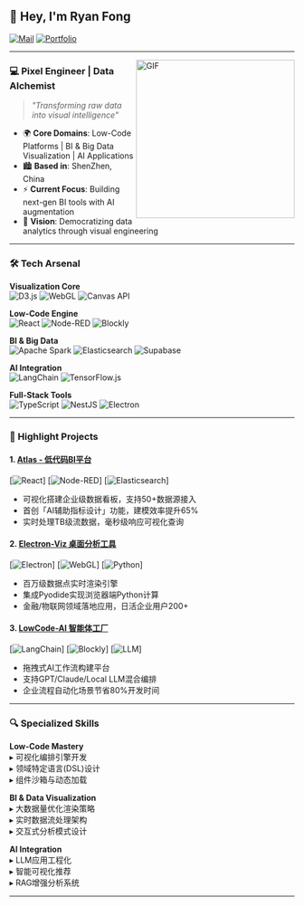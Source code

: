 ## 👋 Hey, I'm Ryan Fong 

[![Mail](https://img.shields.io/badge/-cole0504cole@gmail.com-c14438?style=flat&logo=gmail&logoColor=white)](mailto:cole0504cole@gmail.com)
[![Portfolio](https://img.shields.io/badge/Portfolio-Explore-FF4088?style=flat&logo=vercel)](您的作品集链接) <!-- 建议添加 -->

---

<img align="right" alt="GIF" src="https://c.tenor.com/Dq8nm__4of0AAAAC/gimme-code-gimme.gif" width="280" />

### 💻 Pixel Engineer | Data Alchemist

> *"Transforming raw data into visual intelligence"*

- 🌍 **Core Domains**: Low-Code Platforms | BI & Big Data Visualization | AI Applications
- 🏙️ **Based in**: ShenZhen, China
- ⚡ **Current Focus**: Building next-gen BI tools with AI augmentation
- 🔮 **Vision**: Democratizing data analytics through visual engineering

---

### 🛠️ Tech Arsenal

**Visualization Core**  
![D3.js](https://img.shields.io/badge/D3.js-F9A03C?style=flat&logo=d3.js&logoColor=white)
![WebGL](https://img.shields.io/badge/WebGL-990000?style=flat&logo=webgl&logoColor=white)
![Canvas API](https://img.shields.io/badge/Canvas_API-FF6B6B?style=flat&logo=html5)

**Low-Code Engine**  
![React](https://img.shields.io/badge/React-61DAFB?style=flat&logo=react&logoColor=white)
![Node-RED](https://img.shields.io/badge/Node--RED-8F0000?style=flat&logo=nodered)
![Blockly](https://img.shields.io/badge/Blockly-4285F4?style=flat&logo=blockly&logoColor=white)

**BI & Big Data**  
![Apache Spark](https://img.shields.io/badge/Apache_Spark-E25A1C?style=flat&logo=apachespark)
![Elasticsearch](https://img.shields.io/badge/Elasticsearch-005571?style=flat&logo=elasticsearch)
![Supabase](https://img.shields.io/badge/Supabase-3ECF8E?style=flat&logo=supabase)

**AI Integration**  
![LangChain](https://img.shields.io/badge/LangChain-00ADD8?style=flat)
![TensorFlow.js](https://img.shields.io/badge/TensorFlow.js-FF6F00?style=flat&logo=tensorflow)

**Full-Stack Tools**  
![TypeScript](https://img.shields.io/badge/TypeScript-3178C6?style=flat&logo=typescript)
![NestJS](https://img.shields.io/badge/NestJS-E0234E?style=flat&logo=nestjs)
![Electron](https://img.shields.io/badge/Electron-47848F?style=flat&logo=electron)

---

### 🚀 Highlight Projects

#### 1. [Atlas - 低代码BI平台](项目链接) 
[![React](https://img.shields.io/badge/-React-61DAFB?style=flat&logo=react)] 
[![Node-RED](https://img.shields.io/badge/-NodeRED-8F0000?style=flat)] 
[![Elasticsearch](https://img.shields.io/badge/-Elasticsearch-005571?style=flat)]
- 可视化搭建企业级数据看板，支持50+数据源接入
- 首创「AI辅助指标设计」功能，建模效率提升65%
- 实时处理TB级流数据，毫秒级响应可视化查询

#### 2. [Electron-Viz 桌面分析工具](项目链接)
[![Electron](https://img.shields.io/badge/-Electron-47848F?style=flat&logo=electron)] 
[![WebGL](https://img.shields.io/badge/-WebGL-990000?style=flat)] 
[![Python](https://img.shields.io/badge/-Python-3776AB?style=flat&logo=python)]
- 百万级数据点实时渲染引擎
- 集成Pyodide实现浏览器端Python计算
- 金融/物联网领域落地应用，日活企业用户200+

#### 3. [LowCode-AI 智能体工厂](项目链接)
[![LangChain](https://img.shields.io/badge/-LangChain-00ADD8?style=flat)] 
[![Blockly](https://img.shields.io/badge/-Blockly-4285F4?style=flat)] 
[![LLM](https://img.shields.io/badge/-Multi_LLM-FF6600?style=flat)]
- 拖拽式AI工作流构建平台
- 支持GPT/Claude/Local LLM混合编排
- 企业流程自动化场景节省80%开发时间

---

### 🔍 Specialized Skills

**Low-Code Mastery**  
▸ 可视化编排引擎开发  
▸ 领域特定语言(DSL)设计  
▸ 组件沙箱与动态加载  

**BI & Data Visualization**  
▸ 大数据量优化渲染策略  
▸ 实时数据流处理架构  
▸ 交互式分析模式设计  

**AI Integration**  
▸ LLM应用工程化  
▸ 智能可视化推荐  
▸ RAG增强分析系统  

---

